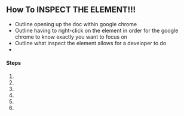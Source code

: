 ## How To INSPECT THE ELEMENT!!! 


+ Outline opening up the doc within google chrome
+ Outline having to right-click on the element in order for the google chrome to know exactly you want to focus on 
+ Outline what inspect the element allows for a developer to do 
+ 

#### Steps 

   1.
   2.
   3.
   4.
   5.
   6.

